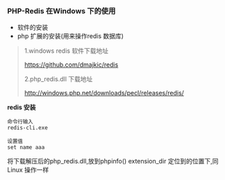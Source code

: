 ### PHP-Redis 在Windows 下的使用

- 软件的安装
- php 扩展的安装(用来操作redis 数据库)

> 1.windows redis 软件下载地址
>
> https://github.com/dmajkic/redis
>
> 2.php_redis.dll 下载地址
>
> http://windows.php.net/downloads/pecl/releases/redis/

**redis 安装**

```
命令行输入
redis-cli.exe

设置值
set name aaa
```

将下载解压后的php_redis.dll,放到phpinfo()  extension_dir 定位到的位置下,同Linux 操作一样

